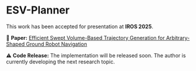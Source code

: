 # ESV-Planner

This work has been accepted for presentation at **IROS 2025**. 

📄 **Paper:** [Efficient Swept Volume-Based Trajectory Generation for Arbitrary-Shaped Ground Robot Navigation](https://arxiv.org/abs/2504.07554)

⚠️ **Code Release:** The implementation will be released soon. The author is currently developing the next research topic.
